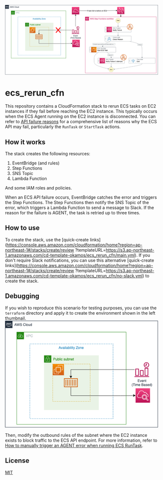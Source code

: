 <img src="architect.png">

# ecs_rerun_cfn
This repository contains a CloudFormation stack to rerun ECS tasks on EC2 instances if they fail before reaching the EC2 instance. This typically occurs when the ECS Agent running on the EC2 instance is disconnected. You can refer to [API failure reasons](https://docs.aws.amazon.com/en_us/AmazonECS/latest/developerguide/api_failures_messages.html) for a comprehensive list of reasons why the ECS API may fail, particularly the `RunTask` or `StartTask` actions.



## How it works

The stack creates the following resources:

1. EventBridge (and rules)
2. Step Functions
3. SNS Topic
4. Lambda Function

And some IAM roles and policies.

When an ECS API failure occurs, EventBridge catches the error and triggers the Step Functions. The Step Functions then notify the SNS Topic of the error, which triggers a Lambda Function to send a message to Slack. If the reason for the failure is AGENT, the task is retried up to three times.

## How to use

To create the stack, use the [quick-create links](https://console.aws.amazon.com/cloudformation/home?region=ap-northeast-1#/stacks/create/review
?templateURL=https://s3.ap-northeast-1.amazonaws.com/cd-template-okamos/ecs_rerun_cfn/main.yml).
If you don't require Slack notifications, you can use this  alternative [quick-create links](https://console.aws.amazon.com/cloudformation/home?region=ap-northeast-1#/stacks/create/review
?templateURL=https://s3.ap-northeast-1.amazonaws.com/cd-template-okamos/ecs_rerun_cfn/no-slack.yml) to create the stack.

## Debugging

If you wish to reproduce this scenario for testing purposes, you can use the `terraform` directory and apply it to create the environment shown in the left thumbnail.
<img src="left-architect.png">

Then, modify the outbound rules of the subnet where the EC2 instance exists to block traffic to the ECS API endpoint. For more information, refer to [How to manually trigger an AGENT error when running ECS RunTask](https://dev.classmethod.jp/articles/how-to-manually-raise-an-agent-error-when-execute-ecs-run-task/).

## License

[MIT](https://choosealicense.com/licenses/mit/)
